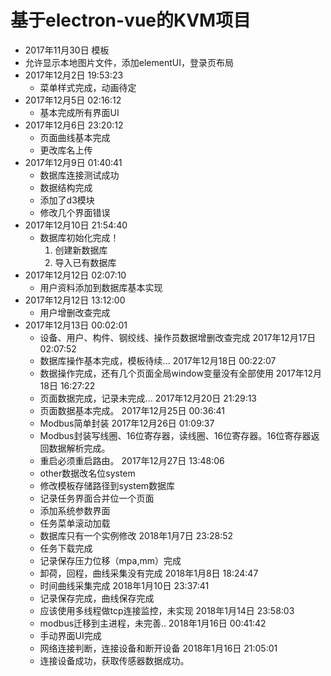 # 基于electron-vue的KVM项目
- 2017年11月30日 模板
- 允许显示本地图片文件，添加elementUI，登录页布局
- 2017年12月2日 19:53:23
  - 菜单样式完成，动画待定
- 2017年12月5日 02:16:12
  - 基本完成所有界面UI
- 2017年12月6日 23:20:12
  - 页面曲线基本完成
  - 更改库名上传
- 2017年12月9日 01:40:41
  - 数据库连接测试成功
  - 数据结构完成
  - 添加了d3模块
  - 修改几个界面错误
- 2017年12月10日 21:54:40
  - 数据库初始化完成！
    1. 创建新数据库
    2. 导入已有数据库
- 2017年12月12日 02:07:10
  - 用户资料添加到数据库基本实现
- 2017年12月12日 13:12:00
  - 用户增删改查完成
- 2017年12月13日 00:02:01
  - 设备、用户、构件、钢绞线、操作员数据增删改查完成
2017年12月17日 02:07:52
  - 数据库操作基本完成，模板待续...
2017年12月18日 00:22:07
  - 数据操作完成，还有几个页面全局window变量没有全部使用
2017年12月18日 16:27:22
  - 页面数据完成，记录未完成...
2017年12月20日 21:29:13
  - 页面数据基本完成。
2017年12月25日 00:36:41
  - Modbus简单封装
2017年12月26日 01:09:37
  - Modbus封装写线圈、16位寄存器，读线圈、16位寄存器。16位寄存器返回数据解析完成。
  - 重启必须重启路由。
2017年12月27日 13:48:06
  - other数据改名位system
  - 修改模板存储路径到system数据库
  - 记录任务界面合并位一个页面
  - 添加系统参数界面
  - 任务菜单滚动加载
  - 数据库只有一个实例修改
2018年1月7日 23:28:52
  - 任务下载完成
  - 记录保存压力位移（mpa,mm）完成
  - 卸荷，回程，曲线采集没有完成
2018年1月8日 18:24:47
  - 时间曲线采集完成
2018年1月10日 23:37:41
  - 记录保存完成，曲线保存完成
  - 应该使用多线程做tcp连接监控，未实现
2018年1月14日 23:58:03
  - modbus迁移到主进程，未完善..
2018年1月16日 00:41:42
  - 手动界面UI完成
  - 网络连接判断，连接设备和断开设备
2018年1月16日 21:05:01
  - 连接设备成功，获取传感器数据成功。
